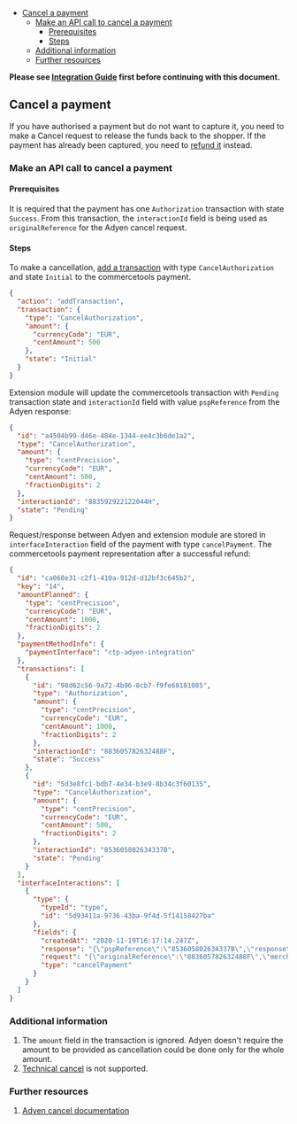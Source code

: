 <!-- START doctoc generated TOC please keep comment here to allow auto update -->
<!-- DON'T EDIT THIS SECTION, INSTEAD RE-RUN doctoc TO UPDATE -->

- [Cancel a payment](#cancel-a-payment)
  - [Make an API call to cancel a payment](#make-an-api-call-to-cancel-a-payment)
    - [Prerequisites](#prerequisites)
    - [Steps](#steps)
  - [Additional information](#additional-information)
  - [Further resources](#further-resources)

<!-- END doctoc generated TOC please keep comment here to allow auto update -->

**Please see [Integration Guide](WebComponentsIntegrationGuide.md) first before continuing with this document.**

## Cancel a payment

If you have authorised a payment but do not want to capture it, you need to make a Cancel request to release the funds back to the shopper.
If the payment has already been captured, you need to [refund it](./Refund.md) instead.

### Make an API call to cancel a payment

#### Prerequisites

It is required that the payment has one `Authorization` transaction with state `Success`.
From this transaction, the `interactionId` field is being used as `originalReference` for the Adyen cancel request.

#### Steps

To make a cancellation, [add a transaction](https://docs.commercetools.com/http-api-projects-payments#add-transaction)
with type `CancelAuthorization` and state `Initial` to the commercetools payment.

```json
{
  "action": "addTransaction",
  "transaction": {
    "type": "CancelAuthorization",
    "amount": {
      "currencyCode": "EUR",
      "centAmount": 500
    },
    "state": "Initial"
  }
}
```

Extension module will update the commercetools transaction with `Pending` transaction state and `interactionId` field with value `pspReference` from the Adyen response:

```json
{
  "id": "a4504b99-d46e-484e-1344-ee4c3b6de1a2",
  "type": "CancelAuthorization",
  "amount": {
    "type": "centPrecision",
    "currencyCode": "EUR",
    "centAmount": 500,
    "fractionDigits": 2
  },
  "interactionId": "883592922122044H",
  "state": "Pending"
}
```

Request/response between Adyen and extension module are stored in `interfaceInteraction` field of the payment with type `cancelPayment`.
The commercetools payment representation after a successful refund:

```json
{
  "id": "ca068e31-c2f1-410a-912d-d12bf3c645b2",
  "key": "14",
  "amountPlanned": {
    "type": "centPrecision",
    "currencyCode": "EUR",
    "centAmount": 1000,
    "fractionDigits": 2
  },
  "paymentMethodInfo": {
    "paymentInterface": "ctp-adyen-integration"
  },
  "transactions": [
    {
      "id": "98d62c56-9a72-4b96-8cb7-f9fe68181085",
      "type": "Authorization",
      "amount": {
        "type": "centPrecision",
        "currencyCode": "EUR",
        "centAmount": 1000,
        "fractionDigits": 2
      },
      "interactionId": "883605782632488F",
      "state": "Success"
    },
    {
      "id": "5d3e8fc1-bdb7-4e34-b3e9-8b34c3f60135",
      "type": "CancelAuthorization",
      "amount": {
        "type": "centPrecision",
        "currencyCode": "EUR",
        "centAmount": 500,
        "fractionDigits": 2
      },
      "interactionId": "853605802634337B",
      "state": "Pending"
    }
  ],
  "interfaceInteractions": [
    {
      "type": {
        "typeId": "type",
        "id": "5d93411a-9736-43ba-9f4d-5f14158427ba"
      },
      "fields": {
        "createdAt": "2020-11-19T16:17:14.247Z",
        "response": "{\"pspReference\":\"853605802634337B\",\"response\":\"[cancel-received]\"}",
        "request": "{\"originalReference\":\"883605782632488F\",\"merchantAccount\":\"CommercetoolsGmbHDE775\"}",
        "type": "cancelPayment"
      }
    }
  ]
}
```

### Additional information

1. The `amount` field in the transaction is ignored. Adyen doesn't require the amount to be provided as cancellation could be done only for the whole amount.
1. [Technical cancel](https://docs.adyen.com/checkout/cancel#technical-cancel) is not supported.

### Further resources

1. [Adyen cancel documentation](https://docs.adyen.com/checkout/cancel)
